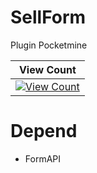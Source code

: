 # SellForm
Plugin Pocketmine



| View Count |
| :---: |
| [![View Count](http://hits.dwyl.io/ZzKino/ARWarpS.svg)](http://hits.dwyl.io/ZzKino/SellForm.svg) |

# Depend
 + FormAPI

